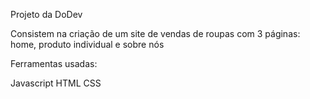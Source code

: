 Projeto da DoDev

Consistem na criação de um site de vendas de roupas com 3 páginas: home, produto individual e sobre nós

Ferramentas usadas: 

Javascript
HTML
CSS